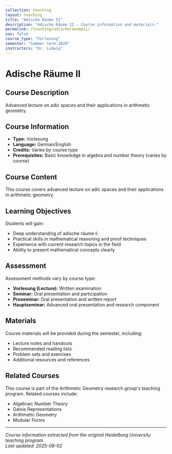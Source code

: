 ```yaml
---
collection: teaching
layout: teaching
title: "Adische Räume II"
description: "Adische Räume II - Course information and materials."
permalink: /teaching/adischeraeumeii/
nav: false
course_type: "Vorlesung"
semester: "Summer term 2020"
instructors: "Dr. Ludwig"
---
```


# Adische Räume II

## Course Description 

Advanced lecture on adic spaces and their applications in arithmetic geometry.

## Course Information 

- **Type:** Vorlesung
- **Language:** German/English
- **Credits:** Varies by course type
- **Prerequisites:** Basic knowledge in algebra and number theory (varies by course)

## Course Content 

This course covers advanced lecture on adic spaces and their applications in arithmetic geometry.

## Learning Objectives 

Students will gain:
- Deep understanding of adische räume ii
- Practical skills in mathematical reasoning and proof techniques
- Experience with current research topics in the field
- Ability to present mathematical concepts clearly

## Assessment 

Assessment methods vary by course type:
- **Vorlesung (Lecture):** Written examination
- **Seminar:** Oral presentation and participation
- **Proseminar:** Oral presentation and written report
- **Hauptseminar:** Advanced oral presentation and research component

## Materials 

Course materials will be provided during the semester, including:
- Lecture notes and handouts
- Recommended reading lists
- Problem sets and exercises
- Additional resources and references

## Related Courses 

This course is part of the Arithmetic Geometry research group's teaching program. Related courses include:
- Algebraic Number Theory
- Galois Representations
- Arithmetic Geometry
- Modular Forms

---

*Course information extracted from the original Heidelberg University teaching program*  
*Last updated: 2025-08-02*